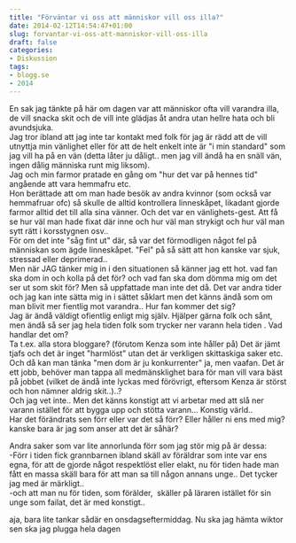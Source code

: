 ```yaml
---
title: "Förväntar vi oss att människor vill oss illa?"
date: 2014-02-12T14:54:47+01:00
slug: forvantar-vi-oss-att-manniskor-vill-oss-illa
draft: false
categories:
- Diskussion
tags:
- blogg.se
- 2014
---
```

En sak jag tänkte på här om dagen var att människor ofta vill varandra illa, de vill snacka skit och de vill inte glädjas åt andra utan hellre hata och bli avundsjuka.  
Jag tror ibland att jag inte tar kontakt med folk för jag är rädd att de vill utnyttja min vänlighet eller för att de helt enkelt inte är "i min standard" som jag vill ha på en vän (detta låter ju dåligt.. men jag vill ändå ha en snäll vän, ingen dålig människa runt mig liksom).  
Jag och min farmor pratade en gång om "hur det var på hennes tid" angående att vara hemmafru etc.  
Hon berättade att om man hade besök av andra kvinnor (som också var hemmafruar ofc) så skulle de alltid kontrollera linneskåpet, likadant gjorde farmor alltid det till alla sina vänner. Och det var en vänlighets-gest. Att få se hur väl man hade fixat där inne och hur väl man strykigt och hur väl man sytt rätt i korsstygnen osv..  
För om det inte "såg fint ut" där, så var det förmodligen något fel på människan som ägde linneskåpet. "Fel" på så sätt att hon kanske var sjuk, stressad eller deprimerad..  
Men när JAG tänker mig in i den situationen så känner jag ett hot. vad fan ska dom in och kolla på det för? och vad fan ska dom dömma mig om det ser ut som skit för? Men så uppfattade man inte det då. Det var andra tider och jag kan inte sätta mig in i sättet såklart men det känns ändå som om man blivit mer fientlig mot varandra.. Hur fan kommer det sig?  
Jag är ändå väldigt ofientlig enligt mig själv. Hjälper gärna folk och sånt, men ändå så ser jag hela tiden folk som trycker ner varann hela tiden . Vad handlar det om?  
Ta t.ex. alla stora bloggare? (förutom Kenza som inte håller på) Det är jämt tjafs och det är inget "harmlöst" utan det är verkligen skittaskiga saker etc. Och då kan man tänka "men dom är ju konkurrenter" ja, men vaafan. Det är ett jobb, behöver man tappa all medmänsklighet bara för man vill vara bäst på jobbet (vilket de ändå inte lyckas med förövrigt, eftersom Kenza är störst och hon nämner aldrig skit..)..?  
Och jag vet inte.. Men det känns konstigt att vi arbetar med att slå ner varann istället för att bygga upp och stötta varann... Konstig värld..  
Har det förändrats sen förr eller var det så förr? Eller håller ni ens med mig? kanske bara är jag som anser att det är såhär?

Andra saker som var lite annorlunda förr som jag stör mig på är dessa:  
\-Förr i tiden fick grannbarnen ibland skäll av föräldrar som inte var ens egna, för att de gjorde något respektlöst eller elakt, nu för tiden hade man fått en massa skäll bara för att man sa till någon annans unge.. Det tycker jag med är märkligt..  
\-och att man nu för tiden, som förälder,  skäller på läraren istället för sin unge som failat, det är med konstigt..

aja, bara lite tankar sådär en onsdagseftermiddag. Nu ska jag hämta wiktor sen ska jag plugga hela dagen
